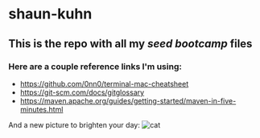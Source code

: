 # shaun-kuhn

## This is the repo with all my _seed bootcamp_ files ##

### Here are a couple reference links I'm using:

* https://github.com/0nn0/terminal-mac-cheatsheet
* https://git-scm.com/docs/gitglossary
* https://maven.apache.org/guides/getting-started/maven-in-five-minutes.html

And a new picture to brighten your day:
![cat](http://s2.dmcdn.net/Ub1O8/1280x720-mCQ.jpg)
